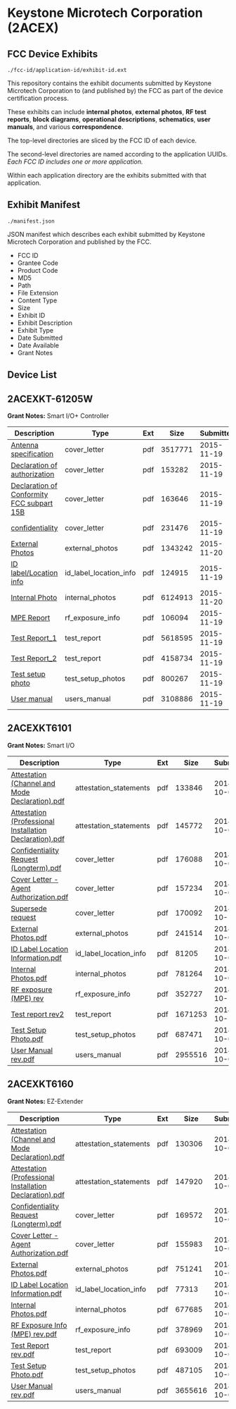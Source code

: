 # Keystone Microtech Corporation (2ACEX)
## FCC Device Exhibits

```
./fcc-id/application-id/exhibit-id.ext
```

This repository contains the exhibit documents submitted by Keystone Microtech Corporation to (and published by) the FCC as part of the device certification process.

These exhibits can include **internal photos**, **external photos**, **RF test reports**, **block diagrams**, **operational descriptions**, **schematics**, **user manuals**, and various **correspondence**.

The top-level directories are sliced by the FCC ID of each device.

The second-level directories are named according to the application UUIDs. *Each FCC ID includes one or more application.*

Within each application directory are the exhibits submitted with that application. 

## Exhibit Manifest

```
./manifest.json
```

JSON manifest which describes each exhibit submitted by Keystone Microtech Corporation and published by the FCC.

- FCC ID
- Grantee Code
- Product Code
- MD5
- Path
- File Extension
- Content Type
- Size
- Exhibit ID
- Exhibit Description
- Exhibit Type
- Date Submitted
- Date Available
- Grant Notes

## Device List
## 2ACEXKT-61205W
**Grant Notes:** Smart I/O+ Controller

| Description | Type | Ext | Size | Submitted | Available |
| ----------- | ---- | --- | ---- | --------- | --------- |
| [Antenna specification](2ACEXKT-61205W/b7a56e19a1c653ac5656c3e21e91e159/2816460.pdf) | cover_letter | pdf | 3517771 | 2015-11-19 | 2015-11-20 |
| [Declaration of authorization](2ACEXKT-61205W/b7a56e19a1c653ac5656c3e21e91e159/2816464.pdf) | cover_letter | pdf | 153282 | 2015-11-19 | 2015-11-20 |
| [Declaration of Conformity FCC subpart 15B](2ACEXKT-61205W/b7a56e19a1c653ac5656c3e21e91e159/2816465.pdf) | cover_letter | pdf | 163646 | 2015-11-19 | 2015-11-20 |
| [confidentiality](2ACEXKT-61205W/b7a56e19a1c653ac5656c3e21e91e159/2816466.pdf) | cover_letter | pdf | 231476 | 2015-11-19 | 2015-11-20 |
| [External Photos](2ACEXKT-61205W/b7a56e19a1c653ac5656c3e21e91e159/2817133.pdf) | external_photos | pdf | 1343242 | 2015-11-20 | 2015-11-20 |
| [ID label/Location info](2ACEXKT-61205W/b7a56e19a1c653ac5656c3e21e91e159/2816469.pdf) | id_label_location_info | pdf | 124915 | 2015-11-19 | 2015-11-20 |
| [Internal Photo](2ACEXKT-61205W/b7a56e19a1c653ac5656c3e21e91e159/2817134.pdf) | internal_photos | pdf | 6124913 | 2015-11-20 | 2015-11-20 |
| [MPE Report](2ACEXKT-61205W/b7a56e19a1c653ac5656c3e21e91e159/2816461.pdf) | rf_exposure_info | pdf | 106094 | 2015-11-19 | 2015-11-20 |
| [Test Report_1](2ACEXKT-61205W/b7a56e19a1c653ac5656c3e21e91e159/2816462.pdf) | test_report | pdf | 5618595 | 2015-11-19 | 2015-11-20 |
| [Test Report_2](2ACEXKT-61205W/b7a56e19a1c653ac5656c3e21e91e159/2816463.pdf) | test_report | pdf | 4158734 | 2015-11-19 | 2015-11-20 |
| [Test setup photo](2ACEXKT-61205W/b7a56e19a1c653ac5656c3e21e91e159/2816468.pdf) | test_setup_photos | pdf | 800267 | 2015-11-19 | 2015-11-20 |
| [User manual](2ACEXKT-61205W/b7a56e19a1c653ac5656c3e21e91e159/2816467.pdf) | users_manual | pdf | 3108886 | 2015-11-19 | 2015-11-20 |
## 2ACEXKT6101
**Grant Notes:** Smart I/O

| Description | Type | Ext | Size | Submitted | Available |
| ----------- | ---- | --- | ---- | --------- | --------- |
| [Attestation (Channel and Mode Declaration).pdf](2ACEXKT6101/462303aff615a0082a3d49d8176f9cea/2411327.pdf) | attestation_statements | pdf | 133846 | 2014-10-06 | 2014-10-06 |
| [Attestation (Professional Installation Declaration).pdf](2ACEXKT6101/462303aff615a0082a3d49d8176f9cea/2411328.pdf) | attestation_statements | pdf | 145772 | 2014-10-06 | 2014-10-06 |
| [Confidentiality Request (Longterm).pdf](2ACEXKT6101/462303aff615a0082a3d49d8176f9cea/2411325.pdf) | cover_letter | pdf | 176088 | 2014-10-06 | 2014-10-06 |
| [Cover Letter - Agent Authorization.pdf](2ACEXKT6101/462303aff615a0082a3d49d8176f9cea/2411326.pdf) | cover_letter | pdf | 157234 | 2014-10-06 | 2014-10-06 |
| [Supersede request](2ACEXKT6101/462303aff615a0082a3d49d8176f9cea/2417236.pdf) | cover_letter | pdf | 170092 | 2014-10-13 | 2014-10-06 |
| [External Photos.pdf](2ACEXKT6101/462303aff615a0082a3d49d8176f9cea/2411309.pdf) | external_photos | pdf | 241514 | 2014-10-06 | 2014-10-06 |
| [ID Label Location Information.pdf](2ACEXKT6101/462303aff615a0082a3d49d8176f9cea/2411310.pdf) | id_label_location_info | pdf | 81205 | 2014-10-06 | 2014-10-06 |
| [Internal Photos.pdf](2ACEXKT6101/462303aff615a0082a3d49d8176f9cea/2411311.pdf) | internal_photos | pdf | 781264 | 2014-10-06 | 2014-10-06 |
| [RF exposure (MPE) rev](2ACEXKT6101/462303aff615a0082a3d49d8176f9cea/2417237.pdf) | rf_exposure_info | pdf | 352727 | 2014-10-13 | 2014-10-06 |
| [Test report rev2](2ACEXKT6101/462303aff615a0082a3d49d8176f9cea/2417238.pdf) | test_report | pdf | 1671253 | 2014-10-13 | 2014-10-06 |
| [Test Setup Photo.pdf](2ACEXKT6101/462303aff615a0082a3d49d8176f9cea/2411319.pdf) | test_setup_photos | pdf | 687471 | 2014-10-06 | 2014-10-06 |
| [User Manual rev.pdf](2ACEXKT6101/462303aff615a0082a3d49d8176f9cea/2411320.pdf) | users_manual | pdf | 2955516 | 2014-10-06 | 2014-10-06 |
## 2ACEXKT6160
**Grant Notes:** EZ-Extender

| Description | Type | Ext | Size | Submitted | Available |
| ----------- | ---- | --- | ---- | --------- | --------- |
| [Attestation (Channel and Mode Declaration).pdf](2ACEXKT6160/e5ccfd53b3691afe90cc7d975bd61b8d/2412578.pdf) | attestation_statements | pdf | 130306 | 2014-10-07 | 2014-10-07 |
| [Attestation (Professional Installation Declaration).pdf](2ACEXKT6160/e5ccfd53b3691afe90cc7d975bd61b8d/2412579.pdf) | attestation_statements | pdf | 147920 | 2014-10-07 | 2014-10-07 |
| [Confidentiality Request (Longterm).pdf](2ACEXKT6160/e5ccfd53b3691afe90cc7d975bd61b8d/2412576.pdf) | cover_letter | pdf | 169572 | 2014-10-07 | 2014-10-07 |
| [Cover Letter - Agent Authorization.pdf](2ACEXKT6160/e5ccfd53b3691afe90cc7d975bd61b8d/2412577.pdf) | cover_letter | pdf | 155983 | 2014-10-07 | 2014-10-07 |
| [External Photos.pdf](2ACEXKT6160/e5ccfd53b3691afe90cc7d975bd61b8d/2412567.pdf) | external_photos | pdf | 751241 | 2014-10-07 | 2014-10-07 |
| [ID Label Location Information.pdf](2ACEXKT6160/e5ccfd53b3691afe90cc7d975bd61b8d/2412568.pdf) | id_label_location_info | pdf | 77313 | 2014-10-07 | 2014-10-07 |
| [Internal Photos.pdf](2ACEXKT6160/e5ccfd53b3691afe90cc7d975bd61b8d/2412569.pdf) | internal_photos | pdf | 677685 | 2014-10-07 | 2014-10-07 |
| [RF Exposure Info (MPE) rev.pdf](2ACEXKT6160/e5ccfd53b3691afe90cc7d975bd61b8d/2412575.pdf) | rf_exposure_info | pdf | 378969 | 2014-10-07 | 2014-10-07 |
| [Test Report rev.pdf](2ACEXKT6160/e5ccfd53b3691afe90cc7d975bd61b8d/2412572.pdf) | test_report | pdf | 693009 | 2014-10-07 | 2014-10-07 |
| [Test Setup Photo.pdf](2ACEXKT6160/e5ccfd53b3691afe90cc7d975bd61b8d/2412573.pdf) | test_setup_photos | pdf | 487105 | 2014-10-07 | 2014-10-07 |
| [User Manual rev.pdf](2ACEXKT6160/e5ccfd53b3691afe90cc7d975bd61b8d/2412574.pdf) | users_manual | pdf | 3655616 | 2014-10-07 | 2014-10-07 |

